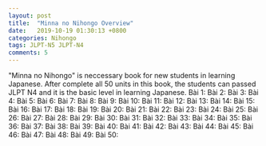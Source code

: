 ```yaml
---
layout: post
title:  "Minna no Nihongo Overview"
date:   2019-10-19 01:30:13 +0800
categories: Nihongo
tags: JLPT-N5 JLPT-N4
comments: 5
---
```

"Minna no Nihongo" is neccessary book for new students in learning Japanese. After complete all 50 units in this book, the students can passed JLPT N4 and it is the basic level in learning Japanese.
Bài 1:
Bài 2:
Bài 3:
Bài 4:
Bài 5:
Bài 6:
Bài 7:
Bài 8:
Bài 9:
Bài 10:
Bài 11:
Bài 12:
Bài 13:
Bài 14:
Bài 15:
Bài 16:
Bài 17:
Bài 18:
Bài 19:
Bài 20:
Bài 21:
Bài 22:
Bài 23:
Bài 24:
Bài 25:
Bài 26:
Bài 27:
Bài 28:
Bài 29:
Bài 30:
Bài 31:
Bài 32:
Bài 33:
Bài 34:
Bài 35:
Bài 36:
Bài 37:
Bài 38:
Bài 39:
Bài 40:
Bài 41:
Bài 42:
Bài 43:
Bài 44:
Bài 45:
Bài 46:
Bài 47:
Bài 48:
Bài 49:
Bài 50:


